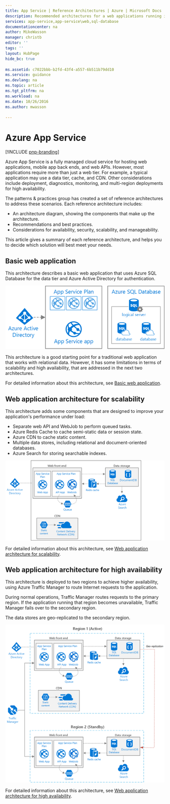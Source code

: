 ```yaml
---
title: App Service | Reference Architectures | Azure | Microsoft Docs
description: Recommended architectures for a web applications running in Microsoft Azure.
services: app-service,app-service\web,sql-database
documentationcenter: na
author: MikeWasson
manager: christb
editor: ''
tags: ''
layout: HubPage
hide_bc: true

ms.assetid: c7022bbb-b2fd-43f4-a557-6b511b79dd10
ms.service: guidance
ms.devlang: na
ms.topic: article
ms.tgt_pltfrm: na
ms.workload: na
ms.date: 10/26/2016
ms.author: mwasson

---
```

# Azure App Service

[!INCLUDE [pnp-branding](../_includes/header.md)]

Azure App Service is a fully managed cloud service for hosting web applications, mobile app back ends, and web APIs. However, most applications require more than just a web tier. For example, a typical application may use a data tier, cache, and CDN. Other considerations include deployment, diagnostics, monitoring, and multi-region deployments for high availability.

The patterns & practices group has created a set of reference architectures to address these scenarios. Each reference architecture includes:

* An architecture diagram, showing the components that make up the architecture.
* Recommendations and best practices.
* Considerations for availability, security, scalability, and manageability.

This article gives a summary of each reference architecture, and helps you to decide which solution will best meet your needs.

## Basic web application
This architecture describes a basic web application that uses Azure SQL Database for the data tier and Azure Active Directory for authentication.  

![](../media/blueprints/paas-basic-web-simplified.png)

This architecture is a good starting point for a traditional web application that works with relational data. However, it has some limitations in terms of scalability and high availability, that are addressed in the next two architectures.   

For detailed information about this architecture, see [Basic web application](basic-web-app.md).

## Web application architecture for scalability
This architecture adds some components that are designed to improve your application's performance under load:

* Separate web API and WebJob to perform queued tasks.
* Azure Redis Cache to cache semi-static data or session state.
* Azure CDN to cache static content.
* Multiple data stores, including relational and document-oriented databases.
* Azure Search for storing searchable indexes. 

![](../media/blueprints/paas-web-scalability-simplified.png)

For detailed information about this architecture, see [Web application architecture for scalability](scalable-web-app.md).

## Web application architecture for high availability
This architecture is deployed to two regions to achieve higher availability, using Azure Traffic Manager to route Internet requests to the application. 

During normal operations, Traffic Manager routes requests to the primary region. If the application running that region becomes unavailable, Traffic Manager fails over to the secondary region.

The data stores are geo-replicated to the secondary region.

![](../media/blueprints/paas-web-multiregion-simplified.png)

For detailed information about this architecture, see [Web application architecture for high availability](multi-region-web-app.md).

